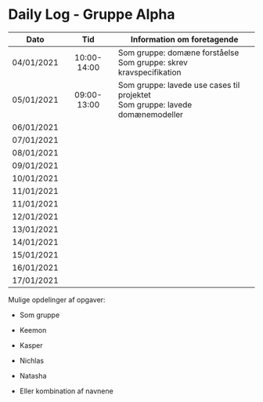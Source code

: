 # Daily Log - Gruppe Alpha

| Dato       | Tid | Information om foretagende                                               |
|:----------:|:-----:|--------------------------------------------------------------------------|
| 04/01/2021 | 10:00-14:00 | Som gruppe: domæne forståelse <br> Som gruppe: skrev kravspecifikation   |
| 05/01/2021 | 09:00-13:00 | Som gruppe: lavede use cases til projektet <br> Som gruppe: lavede domænemodeller |
| 06/01/2021 |       |                                                                   |
| 07/01/2021 |       |                                                                   |
| 08/01/2021 |       |                                                                   |
| 09/01/2021 |       |                                                                   |
| 10/01/2021 |       |                                                                   |
| 11/01/2021 |       |                                                                   |
| 11/01/2021 |       |                                                                   |
| 12/01/2021 |       |                                                                   |
| 13/01/2021 |       |                                                                   |
| 14/01/2021 |       |                                                                   |
| 15/01/2021 |       |                                                                   |
| 16/01/2021 |       |                                                                   |
| 17/01/2021 |       |                                                                   |

Mulige opdelinger af opgaver:

-   Som gruppe

-   Keemon

-   Kasper

-   Nichlas

-   Natasha

-   Eller kombination af navnene
